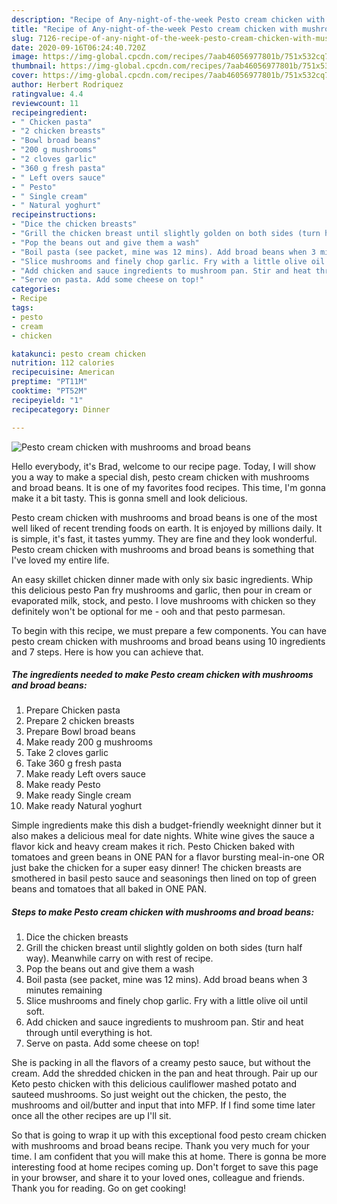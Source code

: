 ```yaml
---
description: "Recipe of Any-night-of-the-week Pesto cream chicken with mushrooms and broad beans"
title: "Recipe of Any-night-of-the-week Pesto cream chicken with mushrooms and broad beans"
slug: 7126-recipe-of-any-night-of-the-week-pesto-cream-chicken-with-mushrooms-and-broad-beans
date: 2020-09-16T06:24:40.720Z
image: https://img-global.cpcdn.com/recipes/7aab46056977801b/751x532cq70/pesto-cream-chicken-with-mushrooms-and-broad-beans-recipe-main-photo.jpg
thumbnail: https://img-global.cpcdn.com/recipes/7aab46056977801b/751x532cq70/pesto-cream-chicken-with-mushrooms-and-broad-beans-recipe-main-photo.jpg
cover: https://img-global.cpcdn.com/recipes/7aab46056977801b/751x532cq70/pesto-cream-chicken-with-mushrooms-and-broad-beans-recipe-main-photo.jpg
author: Herbert Rodriquez
ratingvalue: 4.4
reviewcount: 11
recipeingredient:
- " Chicken pasta"
- "2 chicken breasts"
- "Bowl broad beans"
- "200 g mushrooms"
- "2 cloves garlic"
- "360 g fresh pasta"
- " Left overs sauce"
- " Pesto"
- " Single cream"
- " Natural yoghurt"
recipeinstructions:
- "Dice the chicken breasts"
- "Grill the chicken breast until slightly golden on both sides (turn half way). Meanwhile carry on with rest of recipe."
- "Pop the beans out and give them a wash"
- "Boil pasta (see packet, mine was 12 mins). Add broad beans when 3 minutes remaining"
- "Slice mushrooms and finely chop garlic. Fry with a little olive oil until soft."
- "Add chicken and sauce ingredients to mushroom pan. Stir and heat through until everything is hot."
- "Serve on pasta. Add some cheese on top!"
categories:
- Recipe
tags:
- pesto
- cream
- chicken

katakunci: pesto cream chicken 
nutrition: 112 calories
recipecuisine: American
preptime: "PT11M"
cooktime: "PT52M"
recipeyield: "1"
recipecategory: Dinner

---
```



![Pesto cream chicken with mushrooms and broad beans](https://img-global.cpcdn.com/recipes/7aab46056977801b/751x532cq70/pesto-cream-chicken-with-mushrooms-and-broad-beans-recipe-main-photo.jpg)

Hello everybody, it's Brad, welcome to our recipe page. Today, I will show you a way to make a special dish, pesto cream chicken with mushrooms and broad beans. It is one of my favorites food recipes. This time, I'm gonna make it a bit tasty. This is gonna smell and look delicious.

Pesto cream chicken with mushrooms and broad beans is one of the most well liked of recent trending foods on earth. It is enjoyed by millions daily. It is simple, it's fast, it tastes yummy. They are fine and they look wonderful. Pesto cream chicken with mushrooms and broad beans is something that I've loved my entire life.

An easy skillet chicken dinner made with only six basic ingredients. Whip this delicious pesto Pan fry mushrooms and garlic, then pour in cream or evaporated milk, stock, and pesto. I love mushrooms with chicken so they definitely won&#39;t be optional for me - ooh and that pesto parmesan.


To begin with this recipe, we must prepare a few components. You can have pesto cream chicken with mushrooms and broad beans using 10 ingredients and 7 steps. Here is how you can achieve that.

<!--inarticleads1-->

##### The ingredients needed to make Pesto cream chicken with mushrooms and broad beans:

1. Prepare  Chicken pasta
1. Prepare 2 chicken breasts
1. Prepare Bowl broad beans
1. Make ready 200 g mushrooms
1. Take 2 cloves garlic
1. Take 360 g fresh pasta
1. Make ready  Left overs sauce
1. Make ready  Pesto
1. Make ready  Single cream
1. Make ready  Natural yoghurt


Simple ingredients make this dish a budget-friendly weeknight dinner but it also makes a delicious meal for date nights. White wine gives the sauce a flavor kick and heavy cream makes it rich. Pesto Chicken baked with tomatoes and green beans in ONE PAN for a flavor bursting meal-in-one OR just bake the chicken for a super easy dinner! The chicken breasts are smothered in basil pesto sauce and seasonings then lined on top of green beans and tomatoes that all baked in ONE PAN. 

<!--inarticleads2-->

##### Steps to make Pesto cream chicken with mushrooms and broad beans:

1. Dice the chicken breasts
1. Grill the chicken breast until slightly golden on both sides (turn half way). Meanwhile carry on with rest of recipe.
1. Pop the beans out and give them a wash
1. Boil pasta (see packet, mine was 12 mins). Add broad beans when 3 minutes remaining
1. Slice mushrooms and finely chop garlic. Fry with a little olive oil until soft.
1. Add chicken and sauce ingredients to mushroom pan. Stir and heat through until everything is hot.
1. Serve on pasta. Add some cheese on top!


She is packing in all the flavors of a creamy pesto sauce, but without the cream. Add the shredded chicken in the pan and heat through. Pair up our Keto pesto chicken with this delicious cauliflower mashed potato and sauteed mushrooms. So just weight out the chicken, the pesto, the mushrooms and oil/butter and input that into MFP. If I find some time later once all the other recipes are up I&#39;ll sit. 

So that is going to wrap it up with this exceptional food pesto cream chicken with mushrooms and broad beans recipe. Thank you very much for your time. I am confident that you will make this at home. There is gonna be more interesting food at home recipes coming up. Don't forget to save this page in your browser, and share it to your loved ones, colleague and friends. Thank you for reading. Go on get cooking!
